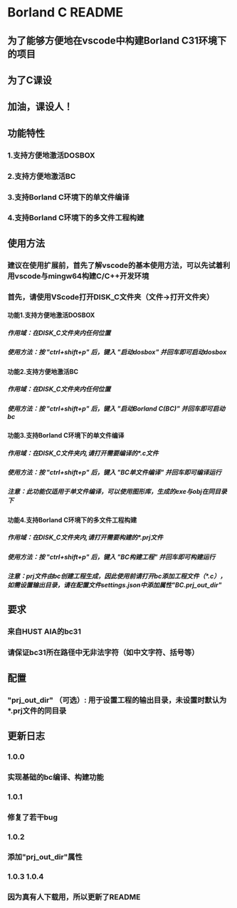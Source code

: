 # Borland C README

## 为了能够方便地在vscode中构建Borland C31环境下的项目
## 为了C课设
## 加油，课设人！



## 功能特性

### 1.支持方便地激活DOSBOX


### 2.支持方便地激活BC


### 3.支持Borland C环境下的单文件编译


### 4.支持Borland C环境下的多文件工程构建


## 使用方法


### 建议在使用扩展前，首先了解vscode的基本使用方法，可以先试着利用vscode与mingw64构建C/C++开发环境

### 首先，请使用VScode打开DISK_C文件夹（文件->打开文件夹）


#### 功能1.支持方便地激活DOSBOX

##### 作用域：在DISK_C文件夹内任何位置

##### 使用方法：按 "ctrl+shift+p" 后，键入 "启动dosbox" 并回车即可启动dosbox


#### 功能2.支持方便地激活BC

##### 作用域：在DISK_C文件夹内任何位置

##### 使用方法：按 "ctrl+shift+p" 后，键入 "启动Borland C(BC)" 并回车即可启动bc


#### 功能3.支持Borland C环境下的单文件编译

##### 作用域：在DISK_C文件夹内,请打开需要编译的*.c文件

##### 使用方法：按 "ctrl+shift+p" 后，键入 "BC单文件编译" 并回车即可编译运行

##### 注意：此功能仅适用于单文件编译，可以使用图形库，生成的exe与obj在同目录下


#### 功能4.支持Borland C环境下的多文件工程构建

##### 作用域：在DISK_C文件夹内,请打开需要构建的*.prj文件

##### 使用方法：按 "ctrl+shift+p" 后，键入 "BC构建工程" 并回车即可构建运行

##### 注意：prj文件由bc创建工程生成，因此使用前请打开bc添加工程文件（*.c），如需设置输出目录，请在配置文件settings.json中添加属性"BC.prj_out_dir"


## 要求

### 来自HUST AIA的bc31

### 请保证bc31所在路径中无非法字符（如中文字符、括号等）



## 配置

### "prj_out_dir" （可选）: 用于设置工程的输出目录，未设置时默认为*.prj文件的同目录 



## 更新日志

### 1.0.0

### 实现基础的bc编译、构建功能

### 1.0.1

### 修复了若干bug

### 1.0.2

### 添加"prj_out_dir"属性

### 1.0.3 1.0.4

### 因为真有人下载用，所以更新了README